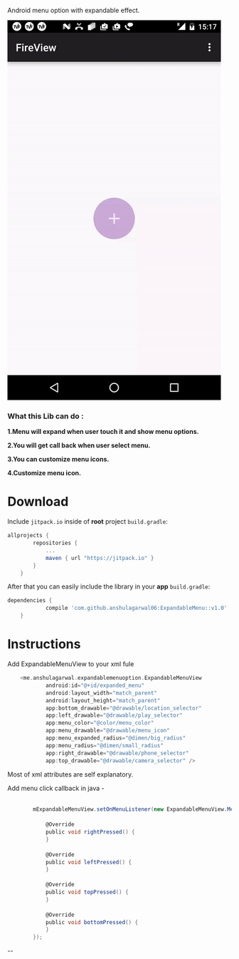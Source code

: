 Android menu option with expandable effect.

![](ExpendableMenu.gif)
### What this Lib can do :

**1.Menu will expand when user touch it and show menu options.**

**2.You will get call back when user select menu.**

**3.You can customize menu icons.**

**4.Customize menu icon.**
# Download

Include `jitpack.io` inside of **root** project `build.gradle`:

```groovy
allprojects {
		repositories {
			...
			maven { url "https://jitpack.io" }
		}
	}
```

After that you can easily include the library in your **app** `build.gradle`:

```groovy
dependencies {
	        compile 'com.github.anshulagarwal06:ExpandableMenu::v1.0'
	}
```

# Instructions

Add ExpandableMenuView to your xml fule

```groovy
    <me.anshulagarwal.expandablemenuoption.ExpandableMenuView
            android:id="@+id/expanded_menu"
            android:layout_width="match_parent"
            android:layout_height="match_parent"
            app:bottom_drawable="@drawable/location_selector"
            app:left_drawable="@drawable/play_selector"
            app:menu_color="@color/menu_color"
            app:menu_drawable="@drawable/menu_icon"
            app:menu_expanded_radius="@dimen/big_radius"
            app:menu_radius="@dimen/small_radius"
            app:right_drawable="@drawable/phone_selector"
            app:top_drawable="@drawable/camera_selector" />
```
Most of xml attributes are self explanatory.  


Add menu click callback in java -

```groovy

        mExpandableMenuView.setOnMenuListener(new ExpandableMenuView.MenuListener() {

            @Override
            public void rightPressed() {
            }

            @Override
            public void leftPressed() {
            }

            @Override
            public void topPressed() {
            }

            @Override
            public void bottomPressed() {
            }
        });
```

--

